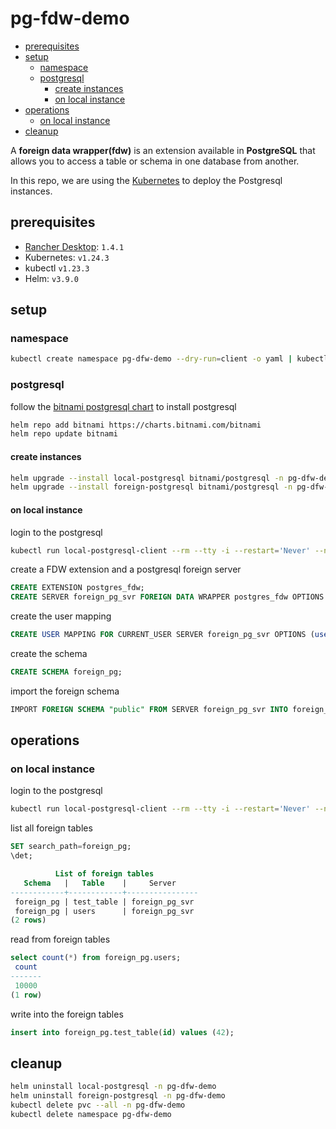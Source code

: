 # pg-fdw-demo <!-- omit in toc -->

- [prerequisites](#prerequisites)
- [setup](#setup)
  - [namespace](#namespace)
  - [postgresql](#postgresql)
    - [create instances](#create-instances)
    - [on local instance](#on-local-instance)
- [operations](#operations)
  - [on local instance](#on-local-instance-1)
- [cleanup](#cleanup)

A **foreign data wrapper(fdw)** is an extension available in **PostgreSQL** that allows you to access a table or schema in one database from another.

In this repo, we are using the [Kubernetes](https://kubernetes.io/) to deploy the Postgresql instances.

## prerequisites

- [Rancher Desktop](https://github.com/rancher-sandbox/rancher-desktop): `1.4.1`
- Kubernetes: `v1.24.3`
- kubectl `v1.23.3`
- Helm: `v3.9.0`

## setup

### namespace

```sh
kubectl create namespace pg-dfw-demo --dry-run=client -o yaml | kubectl apply -f -
```

### postgresql

follow the [bitnami postgresql chart](https://github.com/bitnami/charts/tree/master/bitnami/postgresql) to install postgresql

```sh
helm repo add bitnami https://charts.bitnami.com/bitnami
helm repo update bitnami
```

#### create instances

```sh
helm upgrade --install local-postgresql bitnami/postgresql -n pg-dfw-demo -f postgresql/local.yaml
helm upgrade --install foreign-postgresql bitnami/postgresql -n pg-dfw-demo -f postgresql/foreign.yaml
```

#### on local instance

login to the postgresql

```sh
kubectl run local-postgresql-client --rm --tty -i --restart='Never' --namespace pg-dfw-demo --image docker.io/bitnami/postgresql:14.5.0-debian-11-r21 --env="PGPASSWORD=demo_password" --command -- psql --host local-postgresql -U postgres -d postgres -p 5432
```

create a FDW extension and a postgresql foreign server

```sql
CREATE EXTENSION postgres_fdw;
CREATE SERVER foreign_pg_svr FOREIGN DATA WRAPPER postgres_fdw OPTIONS (host 'foreign-postgresql', port '5432', dbname 'postgres');
```

create the user mapping

```sql
CREATE USER MAPPING FOR CURRENT_USER SERVER foreign_pg_svr OPTIONS (user 'foreign_user', password 'foreign_user_password');
```

create the schema

```sql
CREATE SCHEMA foreign_pg;
```

import the foreign schema

```sql
IMPORT FOREIGN SCHEMA "public" FROM SERVER foreign_pg_svr INTO foreign_pg;
```

## operations

### on local instance

login to the postgresql

```sh
kubectl run local-postgresql-client --rm --tty -i --restart='Never' --namespace pg-dfw-demo --image docker.io/bitnami/postgresql:14.5.0-debian-11-r21 --env="PGPASSWORD=demo_password" --command -- psql --host local-postgresql -U postgres -d postgres -p 5432
```

list all foreign tables

```sql
SET search_path=foreign_pg;
\det;

          List of foreign tables
   Schema   |   Table    |     Server
------------+------------+----------------
 foreign_pg | test_table | foreign_pg_svr
 foreign_pg | users      | foreign_pg_svr
(2 rows)
```

read from foreign tables

```sql
select count(*) from foreign_pg.users;
 count
-------
 10000
(1 row)
```

write into the foreign tables

```sql
insert into foreign_pg.test_table(id) values (42);
```

## cleanup

```sh
helm uninstall local-postgresql -n pg-dfw-demo
helm uninstall foreign-postgresql -n pg-dfw-demo
kubectl delete pvc --all -n pg-dfw-demo
kubectl delete namespace pg-dfw-demo
```
